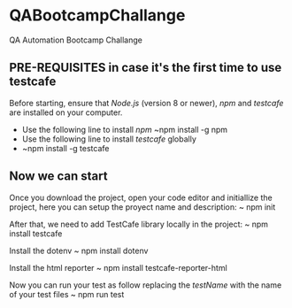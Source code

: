 # QABootcampChallange
QA Automation Bootcamp Challange

## PRE-REQUISITES in case it's the first time to use testcafe
Before starting, ensure that *Node.js* (version 8 or newer), *npm* and *testcafe* are installed on your computer.
- Use the following line to install *npm*
~npm install -g npm
- Use the following line to install *testcafe* globally
- ~npm install -g testcafe

## Now we can start
Once you download the project, open your code editor and initiallize the project, here you can setup the proyect name and description:
~ npm init

After that, we need to add TestCafe library locally in the project:
~ npm install testcafe

Install the dotenv
~ npm install dotenv

Install the html reporter
~ npm install testcafe-reporter-html

Now you can run your test as follow replacing the *testName* with the name of your test files
~ npm run test
